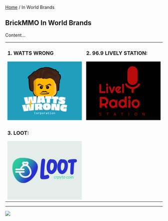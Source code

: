 <style>@import url("//readme.codeadam.ca/readme.css");</style>

[Home](/) / In World Brands

## BrickMMO In World Brands

Content...

<table style="width:100%;">
<tr>
<td width="50%">

<h3>1. WATTS WRONG</h3>
<a href="watts"><img src="watts/Watts_Wrong_Logo.jpg" width="500" ></a>

</td>
<td width="50%">

<h3>2. 96.9 LIVELY STATION:</h3>
<a href="lively"><img src="lively/Lively_Radio_Station_Logo.jpg" width="500"></a>

</td>
</tr>
<tr>
<td>

<h3>3. LOOT:</h3>
<a href="loot"><img src="loot/Loot_Logo.jpg" width="500"></a>
  
</td>
</tr>
</table>

---

<a href="https://brickmmo.com">
<img src="https://brickmmo.com/images/brickmmo-logo-horizontal.jpg" width="100">
</a>
